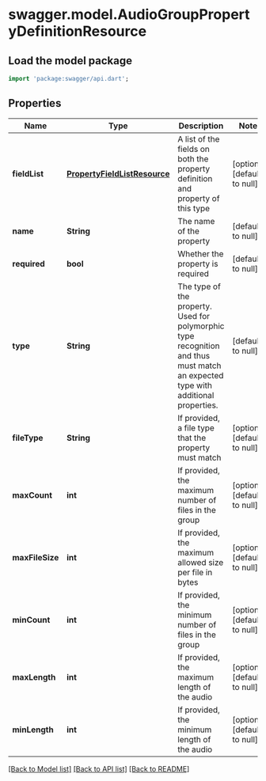 # swagger.model.AudioGroupPropertyDefinitionResource

## Load the model package
```dart
import 'package:swagger/api.dart';
```

## Properties
Name | Type | Description | Notes
------------ | ------------- | ------------- | -------------
**fieldList** | [**PropertyFieldListResource**](PropertyFieldListResource.md) | A list of the fields on both the property definition and property of this type | [optional] [default to null]
**name** | **String** | The name of the property | [default to null]
**required** | **bool** | Whether the property is required | [default to null]
**type** | **String** | The type of the property. Used for polymorphic type recognition and thus must match an expected type with additional properties. | [default to null]
**fileType** | **String** | If provided, a file type that the property must match | [optional] [default to null]
**maxCount** | **int** | If provided, the maximum number of files in the group | [optional] [default to null]
**maxFileSize** | **int** | If provided, the maximum allowed size per file in bytes | [optional] [default to null]
**minCount** | **int** | If provided, the minimum number of files in the group | [optional] [default to null]
**maxLength** | **int** | If provided, the maximum length of the audio | [optional] [default to null]
**minLength** | **int** | If provided, the minimum length of the audio | [optional] [default to null]

[[Back to Model list]](../README.md#documentation-for-models) [[Back to API list]](../README.md#documentation-for-api-endpoints) [[Back to README]](../README.md)


